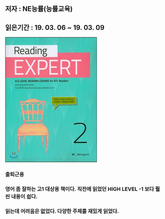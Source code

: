 ## 저자 :  NE능률(능률교육)

## 읽은기간 : 19. 03. 06 ~ 19. 03. 09

![Smithsonian Image](../../public/images/books-images/readingExpert02.jpg)

### 출퇴근용

### 영어 좀 잘하는 고1 대상용 책이다. 직전에 읽었던 HIGH LEVEL -1 보다 훨씬 내용이 쉽다.

### 읽는데 어려움은 없었다. 다양한 주제를 재밌게 읽었다.
